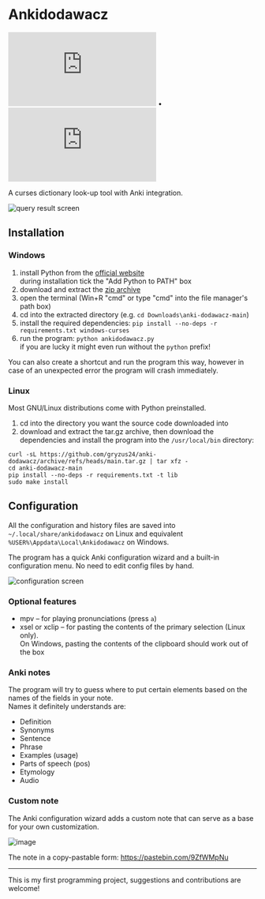 # Ankidodawacz

![Polish](https://github.com/gryzus24/anki-dodawacz/blob/main/README.pl.md) • ![English](https://github.com/gryzus24/anki-dodawacz/blob/main/README.md)

A curses dictionary look-up tool with Anki integration.<br>

![query result screen](https://user-images.githubusercontent.com/82805891/227382630-0478c14e-5c71-440a-b7c3-ec13880b45c2.png)

## Installation

### Windows

1. install Python from the [official website](https://www.python.org/downloads/)<br>
during installation tick the "Add Python to PATH" box
2. download and extract the [zip archive](https://github.com/gryzus24/anki-dodawacz/archive/refs/heads/main.zip)
3. open the terminal (Win+R "cmd" or type "cmd" into the file manager's path box)
4. cd into the extracted directory (e.g. `cd Downloads\anki-dodawacz-main`)
5. install the required dependencies: `pip install --no-deps -r requirements.txt windows-curses`
6. run the program: `python ankidodawacz.py`<br>
if you are lucky it might even run without the `python` prefix!

You can also create a shortcut and run the program this way, however in case of an unexpected error the program will crash immediately.

### Linux

Most GNU/Linux distributions come with Python preinstalled.

1. cd into the directory you want the source code downloaded into
2. download and extract the tar.gz archive, then download the dependencies and install the program into the `/usr/local/bin` directory:
```
curl -sL https://github.com/gryzus24/anki-dodawacz/archive/refs/heads/main.tar.gz | tar xfz -
cd anki-dodawacz-main
pip install --no-deps -r requirements.txt -t lib
sudo make install
```

## Configuration

All the configuration and history files are saved into `~/.local/share/ankidodawacz` on Linux and equivalent `%USER%\Appdata\Local\Ankidodawacz` on Windows.

The program has a quick Anki configuration wizard and a built-in configuration menu. No need to edit config files by hand.

![configuration screen](https://user-images.githubusercontent.com/82805891/227376645-86736f77-eabc-46fd-8186-b8dfd6423c10.png)

### Optional features

- mpv – for playing pronunciations (press `a`)
- xsel or xclip – for pasting the contents of the primary selection (Linux only).<br>
On Windows, pasting the contents of the clipboard should work out of the box

### Anki notes

The program will try to guess where to put certain elements based on the names of the fields in your note.<br>
Names it definitely understands are:

- Definition
- Synonyms
- Sentence
- Phrase
- Examples (usage)
- Parts of speech (pos)
- Etymology
- Audio

### Custom note

The Anki configuration wizard adds a custom note that can serve as a base for your own customization.

![image](https://user-images.githubusercontent.com/82805891/147774842-0f5d9e7e-2fca-4a0c-8f8e-ce4c6294a0b5.png)

The note in a copy-pastable form: https://pastebin.com/9ZfWMpNu

---
This is my first programming project, suggestions and contributions are welcome!
